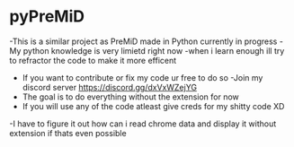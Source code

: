# pyPreMiD
-This is a similar project as PreMiD made in Python currently in progress
-My python knowledge is very limietd right now 
-when i learn enough ill try to refractor the code to make it more efficent

- If you want to contribute or fix my code ur free to do so
-Join my discord server https://discord.gg/dxVxWZejYG
- The goal is to do everything without the extension for now 
- If you will use any of the code atleast give creds for my shitty code XD


-I have to figure it out how can i read chrome data and display it without extension if thats even possible

